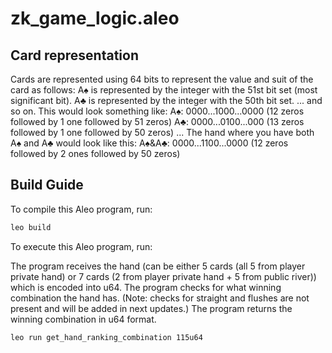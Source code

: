 # zk_game_logic.aleo

## Card representation

Cards are represented using 64 bits to represent the value and suit of the card as follows:
A♠ is represented by the integer with the 51st bit set (most significant bit).
A♣ is represented by the integer with the 50th bit set.
... and so on.
This would look something like:
A♠: 0000...1000...0000 (12 zeros followed by 1 one followed by 51 zeros)
A♣: 0000...0100...000 (13 zeros followed by 1 one followed by 50 zeros)
...
The hand where you have both A♠ and A♣ would look like this:
A♠&A♣: 0000...1100...0000 (12 zeros followed by 2 ones followed by 50 zeros)

## Build Guide

To compile this Aleo program, run:

```bash
leo build
```

To execute this Aleo program, run:

The program receives the hand (can be either 5 cards (all 5 from player private hand) or 7 cards (2 from player private hand + 5 from public river)) which is encoded into u64.
The program checks for what winning combination the hand has. (Note: checks for straight and flushes are not present and will be added in next updates.)
The program returns the winning combination in u64 format.

```bash
leo run get_hand_ranking_combination 115u64
```

